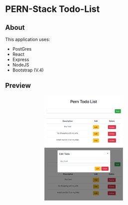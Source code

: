 # PERN-Stack Todo-List

## About
This application uses: 
* PostGres 
* React
* Express 
* NodeJS
* Bootstrap (V.4)

## Preview

<p align="center">
  <img src="preview/preview1.png" width="50%">
  <img src="preview/preview2.png" width="50%">
</center>
